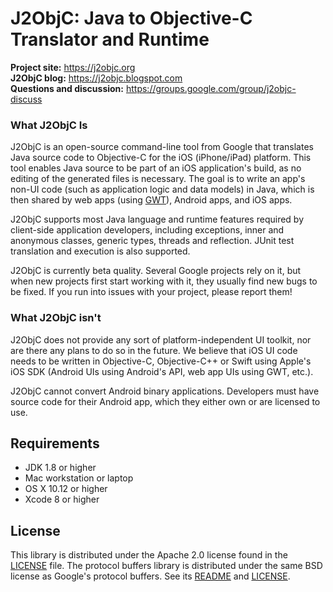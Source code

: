 # J2ObjC: Java to Objective-C Translator and Runtime #

**Project site:** <https://j2objc.org><br>
**J2ObjC blog:** <https://j2objc.blogspot.com><br>
**Questions and discussion:** <https://groups.google.com/group/j2objc-discuss>

### What J2ObjC Is ###
J2ObjC is an open-source command-line tool from Google that translates
Java source code to Objective-C for the iOS (iPhone/iPad) platform. This tool
enables Java source to be part of an iOS application's build, as no editing
of the generated files is necessary. The goal is to write an app's non-UI
code (such as application logic and data models) in Java, which is then
shared by web apps (using [GWT](http://www.gwtproject.org/)), Android apps,
and iOS apps.

J2ObjC supports most Java language and runtime features required by
client-side application developers, including exceptions, inner and
anonymous classes, generic types, threads and reflection. JUnit test
translation and execution is also supported.

J2ObjC is currently beta quality. Several Google projects rely on it, but
when new projects first start working with it, they usually find new bugs
to be fixed. If you run into issues with your project, please report them!

### What J2ObjC isn't ###
J2ObjC does not provide any sort of platform-independent UI toolkit, nor are
there any plans to do so in the future. We believe that iOS UI code needs to
be written in Objective-C, Objective-C++ or Swift using Apple's iOS SDK (Android
UIs using Android's API, web app UIs using GWT, etc.).

J2ObjC cannot convert Android binary applications. Developers must have source
code for their Android app, which they either own or are licensed to use.

## Requirements ##

* JDK 1.8 or higher
* Mac workstation or laptop
* OS X 10.12 or higher
* Xcode 8 or higher

## License ##

This library is distributed under the Apache 2.0 license found in the
[LICENSE](https://github.com/google/j2objc/blob/master/LICENSE) file.
The protocol buffers library is distributed under the same BSD license as
Google's protocol buffers. See its
[README](https://github.com/protocolbuffers/protobuf/blob/master/README.md) and
[LICENSE](https://github.com/protocolbuffers/protobuf/blob/master/LICENSE).
